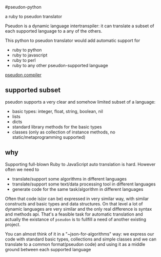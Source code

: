 #pseudon-python

a ruby to pseudon translator

Pseudon is a dynamic language intertranspiler: it can translate a subset of each supported language to a any of the others.

This python to pseudon translator would add automatic support for
  * ruby to python
  * ruby to javascript
  * ruby to perl
  * ruby to any other pseudon-supported language

[pseudon compiler](https://github.com/alehande42/pseudon)

## supported subset

pseudon supports a very clear and somehow limited subset of a language:

  * basic types: integer, float, string, boolean, nil
  * lists
  * dicts
  * standard library methods for the basic types
  * classes (only as collection of instance methods, no static/metaprogramming supported)

## why

Supporting full-blown Ruby to JavaScript auto translation is hard.
However often we need to

  * translate/support some algorithms in different languages
  * translate/support some text/data processing tool in different languages
  * generate code for the same task/algorithm in different languages

Often that code is(or can be) expressed in very similar way, with
similar constructs and basic types and data structures. On that level
a lot of dynamic languages are very similar and the only real difference
is syntax and methods api. That's a feasible task for automatic translation
and actually the existance of `pseudon` is to fullfill a need of another
existing project.

You can almost think of it in a "~json-for-algorithms" way: we express
our code with standard basic types, collections and simple classes and we can translate to a common format(pseudon code) and using it as a middle ground between each supported language
  
